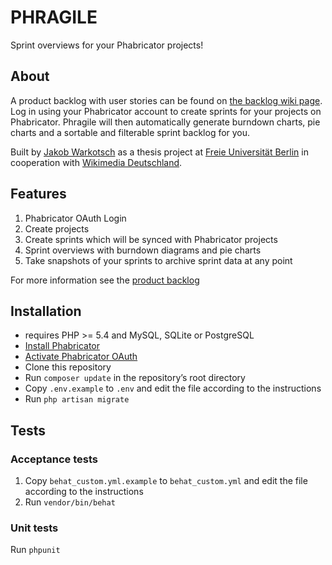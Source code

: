 PHRAGILE
========

Sprint overviews for your Phabricator projects!

## About
A product backlog with user stories can be found on [the backlog wiki page](https://github.com/wmde/phragile/wiki/Backlog).
Log in using your Phabricator account to create sprints for your projects on Phabricator. Phragile will then automatically generate burndown charts, pie charts and a sortable and filterable sprint backlog for you.

Built by [Jakob Warkotsch](https://github.com/jakobw) as a thesis project at [Freie Universität Berlin](http://fu-berlin.de) in cooperation with [Wikimedia Deutschland](http://wikimedia.de).

## Features
1. Phabricator OAuth Login
2. Create projects
3. Create sprints which will be synced with Phabricator projects
4. Sprint overviews with burndown diagrams and pie charts
5. Take snapshots of your sprints to archive sprint data at any point

For more information see the [product backlog](https://github.com/wmde/phragile/wiki/Backlog)

## Installation
* requires PHP >= 5.4 and MySQL, SQLite or PostgreSQL
* [Install Phabricator](https://secure.phabricator.com/book/phabricator/article/installation_guide/)
* [Activate Phabricator OAuth](https://github.com/wmde/phragile/wiki/Activating-Phabricator-OAuth)
* Clone this repository
* Run `composer update` in the repository’s root directory
* Copy `.env.example` to `.env` and edit the file according to the instructions
* Run `php artisan migrate`

## Tests
### Acceptance tests
1. Copy `behat_custom.yml.example` to `behat_custom.yml` and edit the file according to the instructions
2. Run `vendor/bin/behat`
### Unit tests
Run `phpunit`
